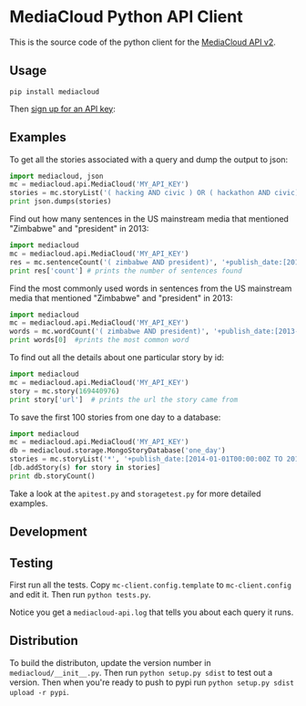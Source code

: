 MediaCloud Python API Client
============================

This is the source code of the python client for the [MediaCloud API v2](https://github.com/berkmancenter/mediacloud/blob/master/doc/api_2_0_spec/api_2_0_spec.md).

Usage
-----

```
pip install mediacloud
```

Then [sign up for an API key](https://core.mediacloud.org/login/register):


Examples
--------

To get all the stories associated with a query and dump the output to json:
```python
import mediacloud, json
mc = mediacloud.api.MediaCloud('MY_API_KEY')
stories = mc.storyList('( hacking AND civic ) OR ( hackathon AND civic)', '+publish_date:[2013-01-01T00:00:00Z TO 2014-04-19T00:00:00Z] AND +media_sets_id:1')
print json.dumps(stories)
```

Find out how many sentences in the US mainstream media that mentioned "Zimbabwe" and "president" in 2013:
```python
import mediacloud
mc = mediacloud.api.MediaCloud('MY_API_KEY')
res = mc.sentenceCount('( zimbabwe AND president)', '+publish_date:[2013-01-01T00:00:00Z TO 2013-12-31T00:00:00Z] AND +media_sets_id:1')
print res['count'] # prints the number of sentences found
```

Find the most commonly used words in sentences from the US mainstream media that mentioned "Zimbabwe" and "president" in 2013:
```python
import mediacloud
mc = mediacloud.api.MediaCloud('MY_API_KEY')
words = mc.wordCount('( zimbabwe AND president)', '+publish_date:[2013-01-01T00:00:00Z TO 2013-12-31T00:00:00Z] AND +media_sets_id:1')
print words[0]  #prints the most common word
```

To find out all the details about one particular story by id:
```python
import mediacloud
mc = mediacloud.api.MediaCloud('MY_API_KEY')
story = mc.story(169440976)
print story['url']  # prints the url the story came from
```

To save the first 100 stories from one day to a database:
```python
import mediacloud
mc = mediacloud.api.MediaCloud('MY_API_KEY')
db = mediacloud.storage.MongoStoryDatabase('one_day')
stories = mc.storyList('*', '+publish_date:[2014-01-01T00:00:00Z TO 2014-01-01T23:59:59Z]',0,100)
[db.addStory(s) for story in stories]
print db.storyCount()
```

Take a look at the `apitest.py` and `storagetest.py` for more detailed examples.

Development
-----------

## Testing

First run all the tests.  Copy `mc-client.config.template` to `mc-client.config` and edit it.
Then run `python tests.py`.

Notice you get a `mediacloud-api.log` that tells you about each query it runs.

## Distribution

To build the distributon, update the version number in `mediacloud/__init__.py`.
Then run `python setup.py sdist` to test out a version.
Then when you're ready to push to pypi run `python setup.py sdist upload -r pypi`.

